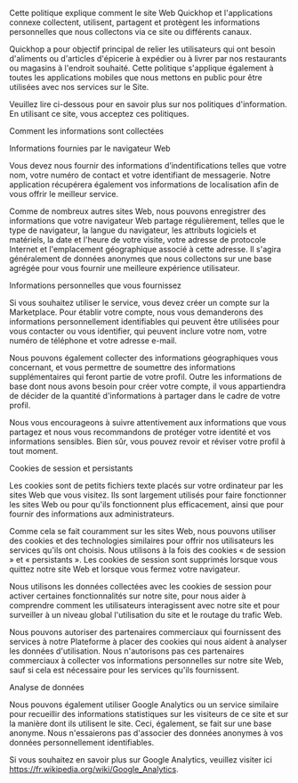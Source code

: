 Cette politique explique comment le site Web Quickhop et l'applications connexe collectent, utilisent, partagent et protègent les informations personnelles que nous collectons via ce site ou différents canaux.

Quickhop a pour objectif principal de relier les utilisateurs qui ont besoin d'aliments ou d'articles d'épicerie à expédier ou à livrer par nos restaurants ou magasins à l'endroit souhaité. Cette politique s'applique également à toutes les applications mobiles que nous mettons en public pour être utilisées avec nos services sur le Site.

Veuillez lire ci-dessous pour en savoir plus sur nos politiques d'information. En utilisant ce site, vous acceptez ces politiques.

Comment les informations sont collectées

Informations fournies par le navigateur Web

Vous devez nous fournir des informations d’indentifications  telles que votre nom, votre numéro de contact et votre identifiant de messagerie. Notre application récupérera également vos informations de localisation afin de vous offrir le meilleur service.

Comme de nombreux autres sites Web, nous pouvons enregistrer des informations que votre navigateur Web partage régulièrement, telles que le type de navigateur, la langue du navigateur, les attributs logiciels et matériels, la date et l'heure de votre visite, votre adresse de protocole Internet et l'emplacement géographique associé à cette adresse. Il s'agira généralement de données anonymes que nous collectons sur une base agrégée pour vous fournir une meilleure expérience utilisateur.

Informations personnelles que vous fournissez

Si vous souhaitez utiliser le service, vous devez créer un compte sur la Marketplace. Pour établir votre compte, nous vous demanderons des informations personnellement identifiables qui peuvent être utilisées pour vous contacter ou vous identifier, qui peuvent inclure votre nom, votre numéro de téléphone et votre adresse e-mail.

Nous pouvons également collecter des informations géographiques vous concernant, et vous permettre de soumettre des informations supplémentaires qui feront partie de votre profil. Outre les informations de base dont nous avons besoin pour créer votre compte, il vous appartiendra de décider de la quantité d'informations à partager dans le cadre de votre profil.

Nous vous encourageons à suivre attentivement aux informations que vous partagez et nous vous recommandons de protéger votre identité et vos informations sensibles. Bien sûr, vous pouvez revoir et réviser votre profil à tout moment.

Cookies de session et persistants

Les cookies sont de petits fichiers texte placés sur votre ordinateur par les sites Web que vous visitez. Ils sont largement utilisés pour faire fonctionner les sites Web ou pour qu'ils fonctionnent plus efficacement, ainsi que pour fournir des informations aux administrateurs.

Comme cela se fait couramment sur les sites Web, nous pouvons utiliser des cookies et des technologies similaires pour offrir nos utilisateurs les services qu'ils ont choisis. Nous utilisons à la fois des cookies « de session » et « persistants ». Les cookies de session sont supprimés lorsque vous quittez notre site Web et lorsque vous fermez votre navigateur.

Nous utilisons les données collectées avec les cookies de session pour activer certaines fonctionnalités sur notre site, pour nous aider à comprendre comment les utilisateurs interagissent avec notre site et pour surveiller à un niveau global l'utilisation du site et le routage du trafic Web.

Nous pouvons autoriser des partenaires commerciaux qui fournissent des services à notre Plateforme à placer des cookies qui nous aident à analyser les données d'utilisation. Nous n'autorisons pas ces partenaires commerciaux à collecter vos informations personnelles sur notre site Web, sauf si cela est nécessaire pour les services qu'ils fournissent.

Analyse de données

Nous pouvons également utiliser Google Analytics ou un service similaire pour recueillir des informations statistiques sur les visiteurs de ce site et sur la manière dont ils utilisent le site. Ceci, également, se fait sur une base anonyme. Nous n'essaierons pas d'associer des données anonymes à vos données personnellement identifiables.

Si vous souhaitez en savoir plus sur Google Analytics, veuillez visiter ici https://fr.wikipedia.org/wiki/Google_Analytics.

